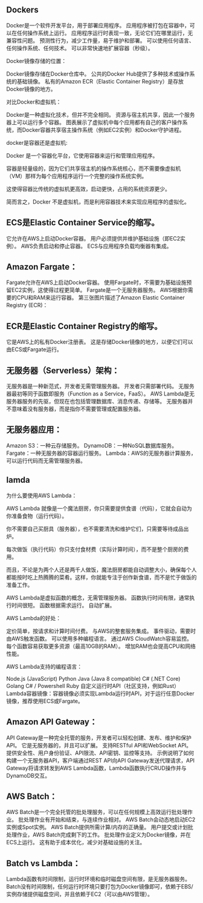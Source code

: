 ## Dockers

Docker是一个软件开发平台，用于部署应用程序。
应用程序被打包在容器中，可以在任何操作系统上运行。
应用程序运行时表现一致，无论它们在哪里运行，无兼容性问题。
预测性行为，减少工作量，易于维护和部署。
可以使用任何语言、任何操作系统、任何技术。
可以非常快速地扩展容器（秒级）。

Docker镜像存储的位置：

Docker镜像存储在Docker仓库中。
公共的Docker Hub提供了多种技术或操作系统的基础镜像。
私有的Amazon ECR（Elastic Container Registry）是存放Docker镜像的地方。

对比Docker和虚拟机：

Docker是一种虚拟化技术，但并不完全相同。
资源与宿主机共享，因此一个服务器上可以运行多个容器。
图表展示了虚拟机中每个应用都有自己的客户操作系统，而Docker容器共享宿主操作系统（例如EC2实例）和Docker守护进程。

docker是容器还是虚拟机:


Docker 是一个容器化平台，它使用容器来运行和管理应用程序。

容器是轻量级的，因为它们共享宿主机的操作系统核心，而不需要像虚拟机（VM）那样为每个应用程序运行一个完整的操作系统实例。

这使得容器比传统的虚拟机更高效，启动更快，占用的系统资源更少。

简而言之，Docker 不是虚拟机，而是利用容器技术来实现应用程序的虚拟化。

## ECS是Elastic Container Service的缩写。
它允许在AWS上启动Docker容器。
用户必须提供并维护基础设施（即EC2实例）。
AWS负责启动和停止容器。
ECS与应用程序负载均衡器有集成。

## Amazon Fargate：

Fargate允许在AWS上启动Docker容器。
使用Fargate时，不需要为基础设施预留EC2实例，这使得过程更简单。
Fargate是一个无服务器服务。
AWS根据你需要的CPU和RAM来运行容器。
第三张图片描述了Amazon Elastic Container Registry (ECR)：

## ECR是Elastic Container Registry的缩写。
它是AWS上的私有Docker注册表。
这是存储Docker镜像的地方，以便它们可以由ECS或Fargate运行。

## 无服务器（Serverless）架构：

无服务器是一种新范式，开发者无需管理服务器。
开发者只需部署代码。
无服务器最初等同于函数即服务（Function as a Service，FaaS）。
AWS Lambda是无服务器服务的先驱，但现在也包括管理数据库、消息传递、存储等。
无服务器并不意味着没有服务器，而是指你不需要管理或配置服务器。

## 无服务器应用：

Amazon S3：一种云存储服务。
DynamoDB：一种NoSQL数据库服务。
Fargate：一种无服务器的容器运行服务。
Lambda：AWS的无服务器计算服务，可以运行代码而无需管理服务器。

## lamda
为什么要使用AWS Lambda：


AWS Lambda 就像是一个魔法厨房，你只需要提供食谱（代码），它就会自动为你准备食物（运行代码）。

你不需要自己买厨具（服务器），也不需要清洗和维护它们，只需要等待成品出炉。

每次做饭（执行代码）你只支付食材费（实际计算时间），而不是整个厨房的费用。

而且，不论是为两个人还是两千人做饭，魔法厨房都能自动调整大小，确保每个人都能按时吃上热腾腾的菜肴。这样，你就能专注于创作新食谱，而不是忙于做饭的准备工作。

AWS Lambda是虚拟函数的概念，无需管理服务器。
函数执行时间有限，通常执行时间很短。
函数根据需求运行。
自动扩展。

AWS Lambda的好处：

定价简单，按请求和计算时间付费。
与AWS的整套服务集成。
事件驱动，需要时由AWS触发函数。
可以使用多种编程语言。
通过AWS CloudWatch容易监控。
每个函数容易获取更多资源（最高10GB的RAM）。
增加RAM也会提高CPU和网络性能。

AWS Lambda支持的编程语言：

Node.js (JavaScript)
Python
Java (Java 8 compatible)
C# (.NET Core)
Golang
C# / Powershell
Ruby
自定义运行时API（社区支持，例如Rust）
Lambda容器镜像：容器镜像必须实现Lambda运行时API，对于运行任意Docker镜像，推荐使用ECS或Fargate。

## Amazon API Gateway：

API Gateway是一种完全托管的服务，开发者可以轻松创建、发布、维护和保护API。
它是无服务器的，并且可以扩展。
支持RESTful API和WebSocket API。
提供安全性、用户身份验证、API限流、API密钥、监控等支持。
示例说明了如何构建一个无服务器API，客户端通过REST API向API Gateway发送代理请求，API Gateway将请求转发到AWS Lambda函数，Lambda函数执行CRUD操作并与DynamoDB交互。


## AWS Batch：

AWS Batch是一个完全托管的批处理服务，可以在任何规模上高效运行批处理作业。
批处理作业有开始和结束，与连续作业相对。
AWS Batch会动态地启动EC2实例或Spot实例。
AWS Batch提供所需计算/内存的正确量。
用户提交或计划批处理作业，AWS Batch完成剩下的工作。
批处理作业定义为Docker镜像，并在ECS上运行。
这有助于成本优化，减少对基础设施的关注。

## Batch vs Lambda：

Lambda函数有时间限制，运行时环境和临时磁盘空间有限，是无服务器服务。
Batch没有时间限制，任何运行时环境只要打包为Docker镜像即可，依赖于EBS/实例存储提供磁盘空间，并且依赖于EC2（可以由AWS管理）。

